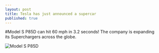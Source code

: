 ```yaml
---
layout: post
title: Tesla has just announced a supercar
published: true
---
```


 #Model S P85D can hit 60 mph in 3.2 seconds!
The company is expanding its Superchargers across the globe.


![Model S P85D](https://lh3.googleusercontent.com/-zSlWuXVx_bw/VDeChBe-VoI/AAAAAAAAAF0/P32Uj3Hs2ZM/w731-h548-no/tesla.jpg)